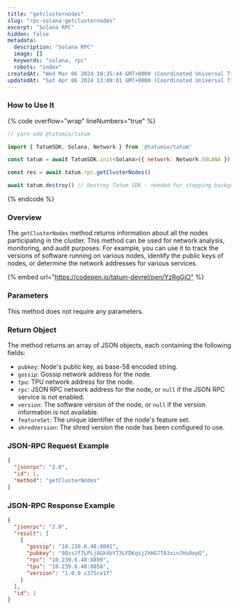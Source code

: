 ```yaml
---
title: "getclusternodes"
slug: "rpc-solana-getclusternodes"
excerpt: "Solana RPC"
hidden: false
metadata: 
  description: "Solana RPC"
  image: []
  keywords: "solana, rpc"
  robots: "index"
createdAt: "Wed Mar 06 2024 10:35:44 GMT+0000 (Coordinated Universal Time)"
updatedAt: "Sat Apr 06 2024 13:09:01 GMT+0000 (Coordinated Universal Time)"
---
```




### How to Use It

{% code overflow="wrap" lineNumbers="true" %}

```javascript
// yarn add @tatumio/tatum

import { TatumSDK, Solana, Network } from '@tatumio/tatum'

const tatum = await TatumSDK.init<Solana>({ network: Network.SOLANA })

const res = await tatum.rpc.getClusterNodes()

await tatum.destroy() // Destroy Tatum SDK - needed for stopping background jobs
```

{% endcode %}

### Overview

The `getClusterNodes` method returns information about all the nodes participating in the cluster. This method can be used for network analysis, monitoring, and audit purposes. For example, you can use it to track the versions of software running on various nodes, identify the public keys of nodes, or determine the network addresses for various services.

{% embed url="<https://codepen.io/tatum-devrel/pen/YzRgGjO"> %}

### Parameters

This method does not require any parameters.

### Return Object

The method returns an array of JSON objects, each containing the following fields:

- `pubkey`: Node's public key, as base-58 encoded string.
- `gossip`: Gossip network address for the node.
- `tpu`: TPU network address for the node.
- `rpc`: JSON RPC network address for the node, or `null` if the JSON RPC service is not enabled.
- `version`: The software version of the node, or `null` if the version information is not available.
- `featureSet`: The unique identifier of the node's feature set.
- `shredVersion`: The shred version the node has been configured to use.

### JSON-RPC Request Example

```json
{
  "jsonrpc": "2.0",
  "id": 1,
  "method": "getClusterNodes"
}
```

### JSON-RPC Response Example

```json
{
  "jsonrpc": "2.0",
  "result": [
    {
      "gossip": "10.239.6.48:8001",
      "pubkey": "9QzsJf7LPLj8GkXbYT3LFDKqsj2hHG7TA3xinJHu8epQ",
      "rpc": "10.239.6.48:8899",
      "tpu": "10.239.6.48:8856",
      "version": "1.0.0 c375ce1f"
    }
  ],
  "id": 1
}
```
